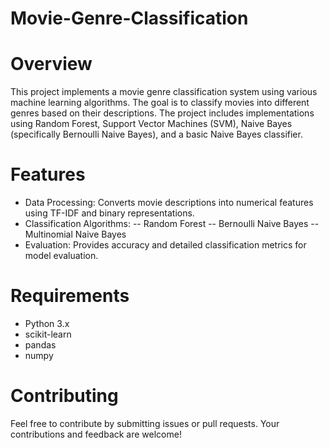 # Movie-Genre-Classification
# Overview
This project implements a movie genre classification system using various machine learning algorithms. The goal is to classify movies into different genres based on their descriptions. The project includes implementations using Random Forest, Support Vector Machines (SVM), Naive Bayes (specifically Bernoulli Naive Bayes), and a basic Naive Bayes classifier.

# Features
- Data Processing: Converts movie descriptions into numerical features using TF-IDF and binary representations.
- Classification Algorithms:
-- Random Forest
-- Bernoulli Naive Bayes
-- Multinomial Naive Bayes
- Evaluation: Provides accuracy and detailed classification metrics for model evaluation.
# Requirements
- Python 3.x
- scikit-learn
- pandas
- numpy
# Contributing
Feel free to contribute by submitting issues or pull requests. Your contributions and feedback are welcome!
